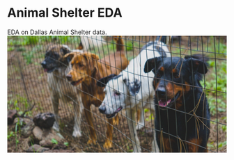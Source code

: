 # Animal Shelter EDA
EDA on Dallas Animal Shelter data.
<img src="images/animal_shelter_stock.jpg" width="800" height="" />

